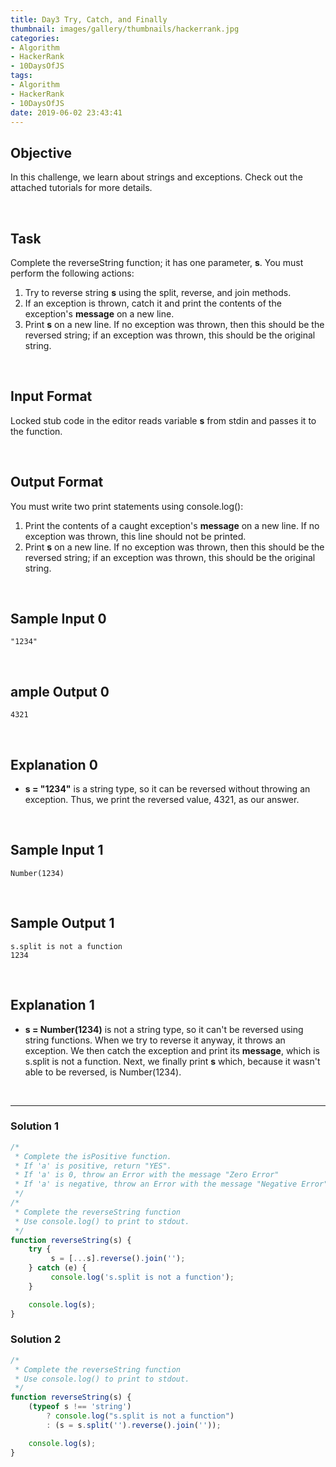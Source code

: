 ```yaml
---
title: Day3 Try, Catch, and Finally
thumbnail: images/gallery/thumbnails/hackerrank.jpg
categories:
- Algorithm
- HackerRank
- 10DaysOfJS
tags:
- Algorithm
- HackerRank
- 10DaysOfJS
date: 2019-06-02 23:43:41
---
```


## Objective

In this challenge, we learn about strings and exceptions. Check out the attached tutorials for more details.

<br/>

## Task

Complete the reverseString function; it has one parameter, **s**. You must perform the following actions:

1. Try to reverse string **s** using the split, reverse, and join methods.
2. If an exception is thrown, catch it and print the contents of the exception's **message** on a new line.
3. Print **s** on a new line. If no exception was thrown, then this should be the reversed string; if an exception was thrown, this should be the original string.

<br/>
<!-- more -->
 
## Input Format

Locked stub code in the editor reads variable **s** from stdin and passes it to the function.

<br/>

## Output Format

You must write two print statements using console.log():

1. Print the contents of a caught exception's **message** on a new line. If no exception was thrown, this line should not be printed.
2. Print **s** on a new line. If no exception was thrown, then this should be the reversed string; if an exception was thrown, this should be the original string.

<br/>

## Sample Input 0

```
"1234"
```

<br/>

## ample Output 0

```
4321
```

<br/>

## Explanation 0

- **s = "1234"** is a string type, so it can be reversed without throwing an exception. Thus, we print the reversed value, 4321, as our answer.

<br/>

## Sample Input 1

```
Number(1234)
```

<br/>

## Sample Output 1

```
s.split is not a function
1234
```

<br/>

## Explanation 1

- **s = Number(1234)** is not a string type, so it can't be reversed using string functions. When we try to reverse it anyway, it throws an exception. We then catch the exception and print its **message**, which is s.split is not a function. Next, we finally print **s** which, because it wasn't able to be reversed, is Number(1234).

<br/>

---

### Solution 1

```javascript
/*
 * Complete the isPositive function.
 * If 'a' is positive, return "YES".
 * If 'a' is 0, throw an Error with the message "Zero Error"
 * If 'a' is negative, throw an Error with the message "Negative Error"
 */
/*
 * Complete the reverseString function
 * Use console.log() to print to stdout.
 */
function reverseString(s) {
    try {
         s = [...s].reverse().join('');
    } catch (e) {
         console.log('s.split is not a function');
    }

    console.log(s);
}
```

### Solution 2

```javascript
/*
 * Complete the reverseString function
 * Use console.log() to print to stdout.
 */
function reverseString(s) {
    (typeof s !== 'string')
        ? console.log("s.split is not a function")
        : (s = s.split('').reverse().join(''));

    console.log(s);
}
```
